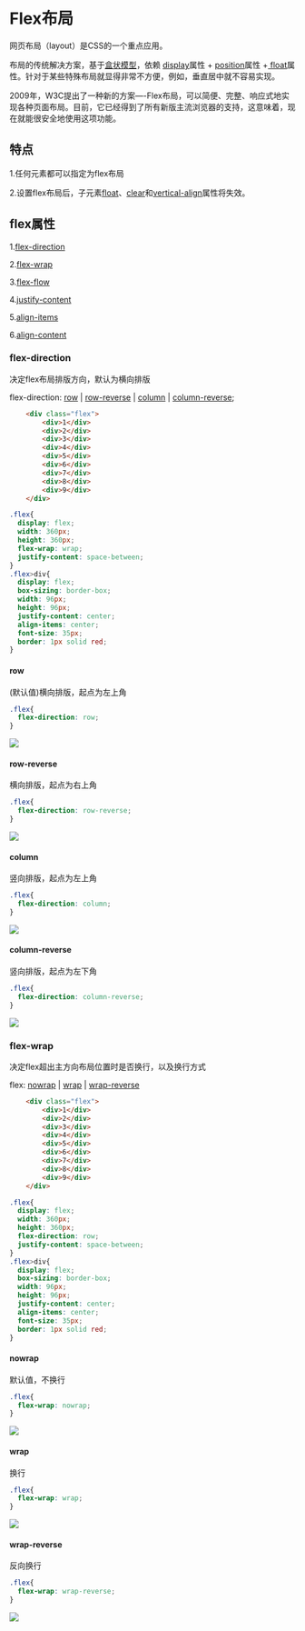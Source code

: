# Flex布局

网页布局（layout）是CSS的一个重点应用。

布局的传统解决方案，基于[盒状模型](./box.MarkDown)，依赖 [display](./display.MarkDown)属性 + [position](./positon.MarkDown)属性 +[ float](./float.MarkDown)属性。针对于某些特殊布局就显得非常不方便，例如，垂直居中就不容易实现。

2009年，W3C提出了一种新的方案—-Flex布局，可以简便、完整、响应式地实现各种页面布局。目前，它已经得到了所有新版主流浏览器的支持，这意味着，现在就能很安全地使用这项功能。

## 特点
1.任何元素都可以指定为flex布局

2.设置flex布局后，子元素[float](./float.MarkDown)、[clear](./clear.MarkDown)和[vertical-align](./verticalAlign.MarkDown)属性将失效。

## flex属性

1.[flex-direction](#flex-direction)

2.[flex-wrap](#flex-wrap)

3.[flex-flow](#flex-flow)

4.[justify-content](#flex-content)

5.[align-items](#flex-items)

6.[align-content](#flex-content)

### flex-direction

决定flex布局排版方向，默认为横向排版

flex-direction: [row](#row) | [row-reverse](#row-reverse) | [column](#column) | [column-reverse](column-reverse);

```html
	<div class="flex">
		<div>1</div>
		<div>2</div>
		<div>3</div>
		<div>4</div>
		<div>5</div>
		<div>6</div>
		<div>7</div>
		<div>8</div>
		<div>9</div>
	</div>
```

```css
.flex{
  display: flex;
  width: 360px;
  height: 360px;
  flex-wrap: wrap;
  justify-content: space-between;
}
.flex>div{
  display: flex;
  box-sizing: border-box;
  width: 96px;
  height: 96px;
  justify-content: center;
  align-items: center;
  font-size: 35px;
  border: 1px solid red;
}
```
#### row

(默认值)横向排版，起点为左上角

```css
.flex{
  flex-direction: row;
}
```

![](http://www.sides.top/public/img/flex.direction.row.png)

#### row-reverse

横向排版，起点为右上角

```css
.flex{
  flex-direction: row-reverse;
}
```

![](http://www.sides.top/public/img/flex.direction.row.reverse.png)

#### column

竖向排版，起点为左上角

```css
.flex{
  flex-direction: column;
}
```

![](http://www.sides.top/public/img/flex.direction.column.png)

#### column-reverse

竖向排版，起点为左下角

```css
.flex{
  flex-direction: column-reverse;
}
```

![](http://www.sides.top/public/img/flex.direction.column.reverse.png)

### flex-wrap

决定flex超出主方向布局位置时是否换行，以及换行方式

flex: [nowrap](#nowrap) | [wrap](#wrap) | [wrap-reverse](#wrap-reverse)

```html
	<div class="flex">
		<div>1</div>
		<div>2</div>
		<div>3</div>
		<div>4</div>
		<div>5</div>
		<div>6</div>
		<div>7</div>
		<div>8</div>
		<div>9</div>
	</div>
```

```css
.flex{
  display: flex;
  width: 360px;
  height: 360px;
  flex-direction: row;
  justify-content: space-between;
}
.flex>div{
  display: flex;
  box-sizing: border-box;
  width: 96px;
  height: 96px;
  justify-content: center;
  align-items: center;
  font-size: 35px;
  border: 1px solid red;
}
```

#### nowrap

默认值，不换行

```css
.flex{
  flex-wrap: nowrap;
}
```

![](http://www.sides.top/public/img/flex.wrap.nowrap.png)

#### wrap

换行

```css
.flex{
  flex-wrap: wrap;
}
```

![](http://www.sides.top/public/img/flex.wrap.wrap.png)


#### wrap-reverse

反向换行

```css
.flex{
  flex-wrap: wrap-reverse;
}
```

![](http://www.sides.top/public/img/flex.wrap.wrap.reverse.png)

